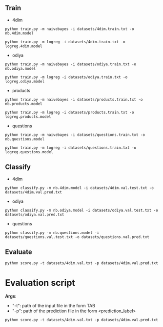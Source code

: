 ## Train
- 4dim
```
python train.py -m naivebayes -i datasets/4dim.train.txt -o nb.4dim.model

python train.py -m logreg -i datasets/4dim.train.txt -o logreg.4dim.model
```
- odiya
```
python train.py -m naivebayes -i datasets/odiya.train.txt -o nb.odiya.model

python train.py -m logreg -i datasets/odiya.train.txt -o logreg.odiya.model
```
- products
```
python train.py -m naivebayes -i datasets/products.train.txt -o nb.products.model

python train.py -m logreg -i datasets/products.train.txt -o logreg.products.model
```
- questions
```
python train.py -m naivebayes -i datasets/questions.train.txt -o nb.questions.model

python train.py -m logreg -i datasets/questions.train.txt -o logreg.questions.model
```
## Classify
- 4dim
```
python classify.py -m nb.4dim.model -i datasets/4dim.val.test.txt -o datasets/4dim.val.pred.txt
```
- odiya
```
python classify.py -m nb.odiya.model -i datasets/odiya.val.test.txt -o datasets/odiya.val.pred.txt
```
- questions
```
python classify.py -m nb.questions.model -i datasets/questions.val.test.txt -o datasets/questions.val.pred.txt
```

## Evaluate

```
python score.py -t datasets/4dim.val.txt -p datasets/4dim.val.pred.txt
```

# Evaluation script

**Args:**
- "-t": path of the input file in the form <text>TAB<label>
- "-p": path of the prediction file in the form <prediction_label>
```
python score.py -t datasets/4dim.val.txt -p datasets/4dim.val.pred.txt
```
